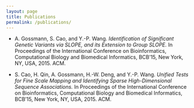 ```yaml
---
layout: page
title: Publications 
permalink: /publications/
---
```


* A. Gossmann, S. Cao, and Y.-P. Wang. *Identification of Significant Genetic Variants via SLOPE, and its Extension to Group SLOPE.* In Proceedings of the International Conference on Bioinformatics, Computational Biology and Biomedical Informatics, BCB’15, New York, NY, USA, 2015. ACM.

* S. Cao, H. Qin, A. Gossmann, H.-W. Deng, and Y.-P. Wang. *Unified Tests for Fine Scale Mapping and Identifying Sparse High-Dimensional Sequence Associations.* In Proceedings of the International Conference on Bioinformatics, Computational Biology and Biomedical Informatics, BCB’15, New York, NY, USA, 2015. ACM.
